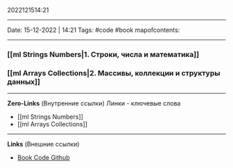 2022121514:21
___
Date: 15-12-2022 | 14:21
Tags: #code #book 
mapofcontents: 
___
### [[ml Strings Numbers|1. Строки, числа и математика]]
### [[ml Arrays Collections|2. Массивы, коллекции и структуры данных]]


-----
**Zero-Links**  (Внутренние ссылки) Линки - ключевые слова
- [[ml Strings Numbers]]
- [[ml Arrays Collections]]

------
**Links** (Внешние ссылки)
- [Book Code Github](https://github.com/PacktPublishing/Java-Coding-Problems)

